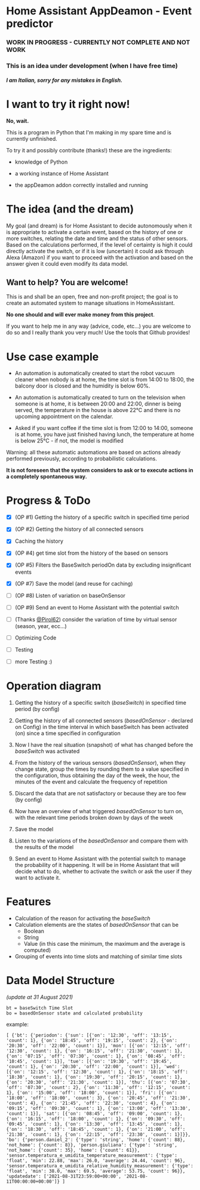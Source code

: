 # Home Assistant AppDeamon  - Event predictor

### **WORK IN PROGRESS - CURRENTLY NOT COMPLETE AND NOT WORK**
### This is an idea under development (when I have free time)
#### *I am Italian, sorry for any mistakes in English.*

# I want to try it right now!
**No, wait.**

This is a program in Python that I'm making in my spare time and is currently unfinished.

To try it and possibly contribute (thanks!) these are the ingredients:

- knowledge of Python

- a working instance of Home Assistant
- the appDeamon addon correctly installed and running 

# The idea (and the dream)
My goal (and dream) is for Home Assistant to decide autonomously when it is appropriate to activate a certain event, based on the history of one or more switches, relating the date and time and the status of other sensors.
Based on the calculations performed, if the level of certainty is high it could directly activate the switch, or if it is low (uncertain) it could ask through Alexa (Amazon) if you want to proceed with the activation and based on the answer given it could even modify its data model.

## Want to help? You are welcome!
This is and shall be an open, free and non-profit project; the goal is to create an automated system to manage situations in HomeAssistant.

**No one should and will ever make money from this project**.

If you want to help me in any way (advice, code, etc...) you are welcome to do so and I really thank you very much!
Use the tools that Github provides!


# Use case example

- An automation is automatically created to start the robot vacuum cleaner when nobody is at home, the time slot is from 14:00 to 18:00, the balcony door is closed and the humidity is below 60%.

- An automation is automatically created to turn on the television when someone is at home, it is between 20:00 and 22:00, dinner is being served, the temperature in the house is above 22°C and there is no upcoming appointment on the calendar.

- Asked if you want coffee if the time slot is from 12:00 to 14:00, someone is at home, you have just finished having lunch, the temperature at home is below 25°C - if not, the model is modified 

Warning: all these automatic automations are based on actions already performed previously, according to probabilistic calculations. 

**It is not foreseen that the system considers to ask or to execute actions in a completely spontaneous way.**

# Progress & ToDo

- [x] (OP #1) Getting the history of a specific switch in specified time period 
- [x] (OP #2) Getting the history of all connected sensors 
- [x] Caching the history
- [x] (OP #4) get time slot from the history of the based on sensors
- [x] (OP #5) Filters the BaseSwitch periodOn data by excluding insignificant events
- [x] (OP #7) Save the model (and reuse for caching)
- [ ] (OP #8) Listen of variation on baseOnSensor
- [ ] (OP #9) Send an event to Home Assistant with the potential switch

- [ ] (Thanks [@Pirol62](https://github.com/dadaloop82/HASS_AppDeamon_SwitchPredictor/issues/1)) consider the variation of time by virtual sensor (season, year, ecc...)

- [ ] Optimizing Code
- [ ] Testing
- [ ] more Testing :)

# Operation diagram

1. Getting the history of a specific switch (*baseSwitch*) in specified time period (by config)

2. Getting the history of all connected sensors (*basedOnSensor* - declared on Config) in the time interval in which baseSwitch has been activated (on) since a time specified in configuration
3. Now I have the real situation (snapshot) of what has changed before the *baseSwitch* was activated
4. From the history of the various sensors (*basedOnSensor*), when they change state, group the times by rounding them to a value specified in the configuration, thus obtaining the day of the week, the hour, the minutes of the event and calculate the frequency of repetition
5. Discard the data that are not satisfactory or because they are too few (by config)
6. Now have an overview of what triggered *basedOnSensor* to turn on, with the relevant time periods broken down by days of the week
7. Save the model
8. Listen to the variations of the *basedOnSensor* and compare them with the results of the model
9. Send an event to Home Assistant with the potential switch to manage the probability of it happening. It will be in Home Assistant that will decide what to do, whether to activate the switch or ask the user if they want to activate it.

# Features

- Calculation of the reason for activating the *baseSwitch*
- Calculation elements are the states of *basedOnSensor* that can be
    - Boolean
    - String
    - Value (in this case the minimum, the maximum and the average is computed) 
- Grouping of events into time slots and matching of similar time slots


# Data Model Structure
*(update at 31 August 2021)*



    bt = baseSwitch Time Slot
    bo = basedOnSensor state and calculated probability



example:

```
[ {'bt': {'periodon': {'sun': [{'on': '12:30', 'off': '13:15', 'count': 1}, {'on': '18:45', 'off': '19:15', 'count': 2}, {'on': '20:30', 'off': '22:00', 'count': 1}], 'mon': [{'on': '12:15', 'off': '12:30', 'count': 1}, {'on': '16:15', 'off': '21:30', 'count': 1}, {'on': '07:15', 'off': '07:30', 'count': 1}, {'on': '08:45', 'off': '10:45', 'count': 1}], 'tue': [{'on': '19:30', 'off': '19:45', 'count': 1}, {'on': '20:30', 'off': '22:00', 'count': 1}], 'wed': [{'on': '12:15', 'off': '12:30', 'count': 1}, {'on': '18:15', 'off': '18:30', 'count': 1}, {'on': '19:30', 'off': '20:15', 'count': 1}, {'on': '20:30', 'off': '21:30', 'count': 1}], 'thu': [{'on': '07:30', 'off': '07:30', 'count': 2}, {'on': '11:30', 'off': '12:15', 'count': 1}, {'on': '15:00', 'off': '18:00', 'count': 1}], 'fri': [{'on': '18:00', 'off': '18:00', 'count': 3}, {'on': '20:45', 'off': '21:30', 'count': 4}, {'on': '21:45', 'off': '22:30', 'count': 4}, {'on': '09:15', 'off': '09:30', 'count': 1}, {'on': '13:00', 'off': '13:30', 'count': 1}], 'sat': [{'on': '08:45', 'off': '09:00', 'count': 1}, {'on': '16:15', 'off': '18:00', 'count': 1}, {'on': '09:30', 'off': '09:45', 'count': 1}, {'on': '13:30', 'off': '13:45', 'count': 1}, {'on': '18:30', 'off': '18:45', 'count': 1}, {'on': '21:00', 'off': '21:30', 'count': 1}, {'on': '22:15', 'off': '23:30', 'count': 1}]}}, 'bo': {'person.daniel_2': {'type': 'string', 'home': {'count': 88}, 'not_home': {'count': 8}}, 'person.giuliana': {'type': 'string', 'not_home': {'count': 35}, 'home': {'count': 61}}, 'sensor.temperatura_e_umidita_temperature_measurement': {'type': 'float', 'min': 22.88, 'max': 26.0, 'average': 24.44, 'count': 96}, 'sensor.temperatura_e_umidita_relative_humidity_measurement': {'type': 'float', 'min': 38.0, 'max': 69.5, 'average': 53.75, 'count': 96}}, 'updatedate': ['2021-08-31T23:59:00+00:00', '2021-08-11T00:00:00+00:00']} ]
```
